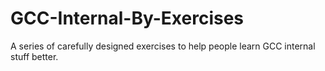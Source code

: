 # GCC-Internal-By-Exercises
A series of carefully designed exercises to help people learn GCC internal stuff better.
